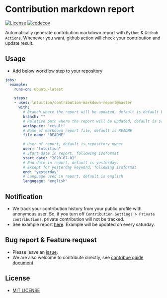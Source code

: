 # Contribution markdown report
[![License](https://img.shields.io/github/license/lntuition/contribution-markdown-report)](https://github.com/lntuition/contribution-markdown-report/blob/master/LICENSE)
[![codecov](https://codecov.io/gh/lntuition/contribution-markdown-report/branch/master/graph/badge.svg?token=TDAMA0FK7C)](https://codecov.io/gh/lntuition/contribution-markdown-report)

Automatically generate contribution markdown report with `Python` & `Github Actions`.
Whenever you want, github action will check your contribution and update result.

## Usage
- Add below workflow step to your repository
``` yml
jobs:
  example:
    runs-on: ubuntu-latest

    steps:
    - uses: lntuition/contribution-markdown-report@master
      with:
        # Branch where the report will be updated, default is default branch
        branch: ""
        # Relative path where the report will be updated, default is ${repository}/result
        workspace: "result"
        # Name of markdown report file, default is README
        file_name: "README"

        # User of report, default is repository owner
        user: "lntuition"
        # Start date in report, following isoformat
        start_date: "2020-07-01"
        # End date in report, default is yesterday.
        # Except for yesterday keyword, following isoformat
        end: "yesterday"
        # Language used in report, default is english
        langugage: "english"
```

## Notification
- We track your contribution history from your public profile with anonymous user.
  So, if you turn off `Contribution Settings > Private contributions`, private contribution will not be tracked.
- See example report [here](https://github.com/lntuition/contribution-markdown-report/blob/master/result/README.md). Example will be updated on every saturday.

## Bug report & Feature request
- Please leave an [issue](https://github.com/lntuition/contribution-markdown-report/issues).
- We are also welcome to contribute directly, see [contribue guide document](https://github.com/lntuition/contribution-markdown-report/blob/master/docs/CONTRIBUTING.md).

## License
- [MIT LICENSE](https://github.com/lntuition/contribution-markdown-report/blob/master/LICENSE)
